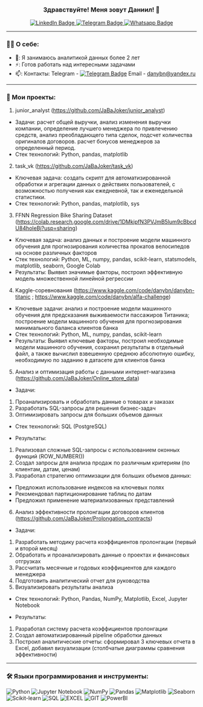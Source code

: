 ### <p align="center">Здравствуйте! Меня зовут Даниил! 👋</p>

<div id="badges" align="center">
  <a href="https://www.linkedin.com/in/daniil-blokhin/">
    <img src="https://img.shields.io/badge/LinkedIn-blue?style=for-the-badge&logo=linkedin&logoColor=white" alt="LinkedIn Badge"/>
  </a>
  <a href="https://t.me/joker_jaba">
    <img src = "https://img.shields.io/badge/Telegram-blue?logo=telegram&logoColor=white&style=for-the-badge" alt="Telegram Badge"/>
  </a>
  <a href="https://wa.me/9819594811">
    <img src = "https://img.shields.io/badge/Whatsapp-green?logo=whatsapp&logoColor=white&style=for-the-badge" alt="Whatsapp Badge"/>
  </a>
</div>
<div id="badges" align="center">
  <img src="https://komarev.com/ghpvc/?username=JabaJoker&style=flat-square&color=blue" alt=""/>
</div>

---
### 👨‍💻 О себе:
- 🔭: Я занимаюсь аналитикой данных более 2 лет
- ⚡: Готов работать над интересными задачами
- 📫: Контакты: Telegram - [![Telegram Badge](https://img.shields.io/badge/-joker_jaba-blue?style=flat&logo=Telegram&logoColor=white)](https://t.me/joker_jaba) Email - danybn@yandex.ru
---
### 📁 Мои проекты:
1) junior_analyst (https://github.com/JaBaJoker/junior_analyst)
- Задачи: расчет общей выручки, анализ изменения выручки компании, определение лучшего менеджера по привлечению средств, анализ преобладающего типа сделок, подсчет количества оригиналов договоров. расчет бонусов менеджеров за определенный период.
- Стек технологий: Python, pandas, matplotlib
2) task_vk (https://github.com/JaBaJoker/task_vk)
- Ключевая задача: создать скрипт для автоматизированной обработки и агрегации данных о действиях пользователей, с возможностью получения как ежедневной, так и еженедельной статистики.
- Стек технологий: Python, pandas, matplotlib, sys
3) FFNN Regression Bike Sharing Dataset
(https://colab.research.google.com/drive/1DMkipfN3PVJmB5lum9cBbcdU84hoIeBj?usp=sharing)
- Ключевая задача: анализ данных и построение модели машинного обучения для прогнозирования количества прокатов велосипедов на основе различных факторов
- Стек технологий: Python, ML, numpy, pandas, scikit-learn, statsmodels, matplotlib, seaborn, Google Colab
- Результаты:
Выявил значимые факторы, построил эффективную модель множественной линейной регрессии
4) Kaggle-соревнования (https://www.kaggle.com/code/danybn/danybn-titanic ;
https://www.kaggle.com/code/danybn/alfa-challenge)
- Ключевые задачи: анализ и построение модели машинного обучения для предсказания выживаемости пассажиров Титаника;
построение модели машинного обучения для прогнозирования минимального баланса клиентов банка
- Стек технологий: Python, ML, numpy, pandas, scikit-learn
- Результаты:
Выявил ключевые факторы, построил необходимые модели машинного обучения, сохранил результаты в отдельный файл, а также вычислил взвешенную среднюю абсолютную ошибку, необходимую по заданию в датасете для клиентов банка
5) Анализ и оптимизация работы с данными интернет-магазина (https://github.com/JaBaJoker/Online_store_data)
- Задачи:
1) Проанализировать и обработать данные о товарах и заказах
2) Разработать SQL-запросы для решения бизнес-задач
3) Оптимизировать запросы для больших объемов данных

- Стек технологий: SQL (PostgreSQL)

- Результаты:
1) Реализовал сложные SQL-запросы с использованием оконных функций (ROW_NUMBER())
2) Создал запросы для анализа продаж по различным критериям (по клиентам, датам, ценам)
3) Разработал стратегию оптимизации для больших объемов данных:
- Предложил использование индексов на ключевых полях
- Рекомендовал партиционирование таблиц по датам
- Предложил применение материализованных представлений
6) Анализ эффективности пролонгации договоров клиентов (https://github.com/JaBaJoker/Prolongation_contracts)
- Задачи:
1) Разработать методику расчета коэффициентов пролонгации (первый и второй месяц)
2) Обработать и проанализировать данные о проектах и финансовых отгрузках
3) Рассчитать месячные и годовых коэффициентов для каждого менеджера
4) Подготовить аналитический отчет для руководства
5) Визуализировать результаты анализа

- Стек технологий: Python, Pandas, NumPy, Matplotlib, Excel, Jupyter Notebook

- Результаты:
1) Разработал систему расчета коэффициентов пролонгации
2) Создал автоматизированный pipeline обработки данных
3) Построил аналитические отчеты: сформировал 3 ключевых отчета в Excel, добавил визуализации (столбчатые диаграммы сравнения эффективности)
---
### 🛠️ Языки программирования и инструменты:

![Python](https://img.shields.io/badge/-Python-FFF?style=for-the-badge&logo=python)
![Jupyter Notebook](https://img.shields.io/badge/-Jupyter_Notebook-FFF?style=for-the-badge&logo=Jupyter)
![NumPy](https://img.shields.io/badge/numpy-0b0038?style=for-the-badge&logo=numpy&logoColor=white)
![Pandas](https://img.shields.io/badge/pandas-0b0038?style=for-the-badge&logo=pandas&logoColor=white)
![Matplotlib](https://img.shields.io/badge/matplotlib-0b0038?style=for-the-badge&logo=matplotlib&logoColor=white)
![Seaborn](https://img.shields.io/badge/seaborn-0b0038?style=for-the-badge&logo=seaborn&logoColor=white)
![Scikit-learn](https://img.shields.io/badge/scikit--learn-0b0038?style=for-the-badge&logo=scikit-learn&logoColor=white)
![SQL](https://img.shields.io/badge/-SQL-00A4EF?style=for-the-badge&logo=SQL)
![EXCEL](https://img.shields.io/badge/-EXCEL-FF?style=for-the-badge&logo=EXCEL)
![GIT](https://img.shields.io/badge/-GIT-FFF?style=for-the-badge&logo=GIT)
![PowerBI](https://img.shields.io/badge/PowerBI-0b0038?style=for-the-badge&logo=PowerBI&logoColor=white)
